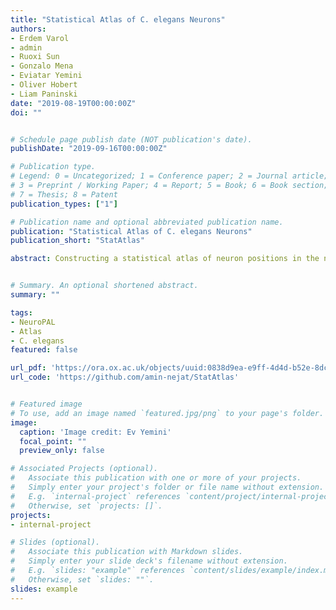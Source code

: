 ```yaml
---
title: "Statistical Atlas of C. elegans Neurons"
authors:
- Erdem Varol
- admin
- Ruoxi Sun
- Gonzalo Mena
- Eviatar Yemini
- Oliver Hobert
- Liam Paninski
date: "2019-08-19T00:00:00Z"
doi: ""


# Schedule page publish date (NOT publication's date).
publishDate: "2019-09-16T00:00:00Z"

# Publication type.
# Legend: 0 = Uncategorized; 1 = Conference paper; 2 = Journal article;
# 3 = Preprint / Working Paper; 4 = Report; 5 = Book; 6 = Book section;
# 7 = Thesis; 8 = Patent
publication_types: ["1"]

# Publication name and optional abbreviated publication name.
publication: "Statistical Atlas of C. elegans Neurons"
publication_short: "StatAtlas"

abstract: Constructing a statistical atlas of neuron positions in the nematode Caenorhabditis elegans enables a wide range of applications that require neural identity. These applications include annotating gene expression, extracting calcium activity, and evaluating nervous-system mutations. Large complete sets of neural annotations are necessary to determine canonical neuron positions and their associated confidence regions. Recently, a transgene of C. elegans ("NeuroPAL") has been introduced to assign correct identities to all neurons in the worm via a deterministic, fluorescent colormap. This strain has enabled efficient and accurate annotation of worm neurons. Using a dataset of 10 worms, we propose a statistical model that captures the latent means and covariances of neuron locations, with efficient optimization strategies to infer model parameters. We demonstrate the utility of this model in two critical applications. First, we use our trained atlas to automatically annotate neuron identities in C. elegans at the state-of-the-art rate. Second, we use our atlas to compute correlations between neuron positions, thereby determining covariance in neuron placement. The code to replicate the statistical atlas is distributed publicly at https://github.com/amin-nejat/StatAtlas.


# Summary. An optional shortened abstract.
summary: ""

tags:
- NeuroPAL
- Atlas
- C. elegans
featured: false

url_pdf: 'https://ora.ox.ac.uk/objects/uuid:0838d9ea-e9ff-4d4d-b52e-8dcbd3efcb9f/download_file?safe_filename=Varol_et_al_Statistical_atlas.pdf&type_of_work=Conference+item'
url_code: 'https://github.com/amin-nejat/StatAtlas'


# Featured image
# To use, add an image named `featured.jpg/png` to your page's folder. 
image:
  caption: 'Image credit: Ev Yemini'
  focal_point: ""
  preview_only: false

# Associated Projects (optional).
#   Associate this publication with one or more of your projects.
#   Simply enter your project's folder or file name without extension.
#   E.g. `internal-project` references `content/project/internal-project/index.md`.
#   Otherwise, set `projects: []`.
projects:
- internal-project

# Slides (optional).
#   Associate this publication with Markdown slides.
#   Simply enter your slide deck's filename without extension.
#   E.g. `slides: "example"` references `content/slides/example/index.md`.
#   Otherwise, set `slides: ""`.
slides: example
---
```

